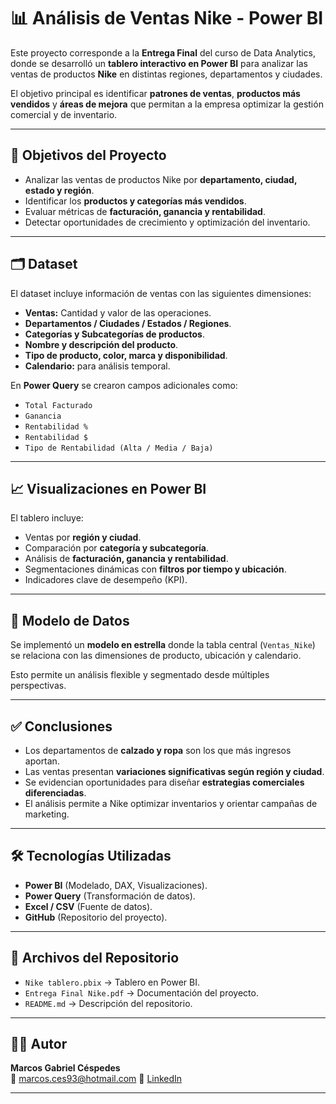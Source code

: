 # 📊 Análisis de Ventas Nike - Power BI

Este proyecto corresponde a la **Entrega Final** del curso de Data Analytics, donde se desarrolló un **tablero interactivo en Power BI** para analizar las ventas de productos **Nike** en distintas regiones, departamentos y ciudades.  

El objetivo principal es identificar **patrones de ventas**, **productos más vendidos** y **áreas de mejora** que permitan a la empresa optimizar la gestión comercial y de inventario.

---

## 🎯 Objetivos del Proyecto

- Analizar las ventas de productos Nike por **departamento, ciudad, estado y región**.  
- Identificar los **productos y categorías más vendidos**.  
- Evaluar métricas de **facturación, ganancia y rentabilidad**.  
- Detectar oportunidades de crecimiento y optimización del inventario.  

---

## 🗂️ Dataset

El dataset incluye información de ventas con las siguientes dimensiones:  

- **Ventas:** Cantidad y valor de las operaciones.  
- **Departamentos / Ciudades / Estados / Regiones**.  
- **Categorías y Subcategorías de productos**.  
- **Nombre y descripción del producto**.  
- **Tipo de producto, color, marca y disponibilidad**.  
- **Calendario:** para análisis temporal.  

En **Power Query** se crearon campos adicionales como:  
- `Total Facturado`  
- `Ganancia`  
- `Rentabilidad %`  
- `Rentabilidad $`  
- `Tipo de Rentabilidad (Alta / Media / Baja)`  

---

## 📈 Visualizaciones en Power BI

El tablero incluye:  
- Ventas por **región y ciudad**.  
- Comparación por **categoría y subcategoría**.  
- Análisis de **facturación, ganancia y rentabilidad**.  
- Segmentaciones dinámicas con **filtros por tiempo y ubicación**.  
- Indicadores clave de desempeño (KPI).  

---

## 🧩 Modelo de Datos

Se implementó un **modelo en estrella** donde la tabla central (`Ventas_Nike`) se relaciona con las dimensiones de producto, ubicación y calendario.  

Esto permite un análisis flexible y segmentado desde múltiples perspectivas.  

---

## ✅ Conclusiones

- Los departamentos de **calzado y ropa** son los que más ingresos aportan.  
- Las ventas presentan **variaciones significativas según región y ciudad**.  
- Se evidencian oportunidades para diseñar **estrategias comerciales diferenciadas**.  
- El análisis permite a Nike optimizar inventarios y orientar campañas de marketing.  

---

## 🛠️ Tecnologías Utilizadas

- **Power BI** (Modelado, DAX, Visualizaciones).  
- **Power Query** (Transformación de datos).  
- **Excel / CSV** (Fuente de datos).  
- **GitHub** (Repositorio del proyecto).  

---

## 📂 Archivos del Repositorio

- `Nike tablero.pbix` → Tablero en Power BI.  
- `Entrega Final Nike.pdf` → Documentación del proyecto.  
- `README.md` → Descripción del repositorio.  

---

## 👨‍💻 Autor

**Marcos Gabriel Céspedes**  
📧 marcos.ces93@hotmail.com 
🔗 [LinkedIn](https://www.linkedin.com/in/marceloces/)  

---
